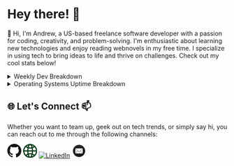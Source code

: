 # Hey there! 👋

👋 Hi, I'm Andrew, a US-based freelance software developer with a passion for coding, creativity, and problem-solving. I'm enthusiastic about learning new technologies and enjoy reading webnovels in my free time. I specialize in using tech to bring ideas to life and thrive on challenges. Check out my cool stats below!

<details>
 <summary>Weekly Dev Breakdown</summary>
  ![](media/languages.png)
</details>

<details>
 <summary>Operating Systems Uptime Breakdown</summary>
  ![](./media/operating_sys.png)
</details>

## 🌐 Let's Connect  📫 

Whether you want to team up, geek out on tech trends, or simply say hi, you can reach out to me through the following channels:

[![GitHub](media/icons/github.png)](https://github.com/MisterSoandSo)
[![Webpage](media/icons/webpage.png)](https://mistersoandso.github.io/)
[![LinkedIn](mediaicons/linkedin.png)](https://www.linkedin.com/in/andrew-chiang-so/)
[![Email](media/icons/email.png)](mailto:acso221@outlook.com)
